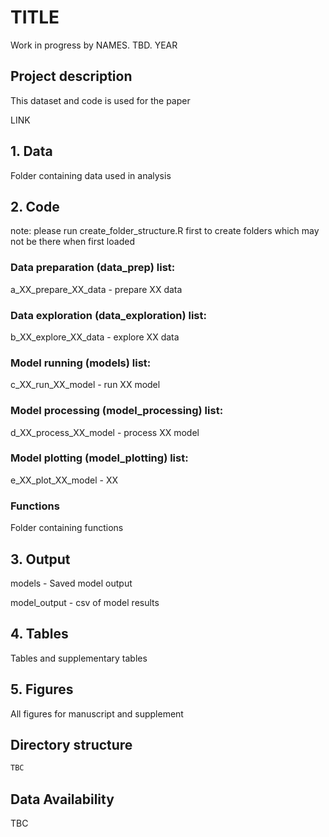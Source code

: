 # TITLE

Work in progress by NAMES. TBD. YEAR

## Project description

This dataset and code is used for the paper

LINK

## 1. Data

Folder containing data used in analysis

## 2. Code

note: please run create_folder_structure.R first to create folders which may not be there when first loaded

### Data preparation (data_prep) list:

a_XX_prepare_XX_data - prepare XX data

### Data exploration (data_exploration) list:

b_XX_explore_XX_data - explore XX data

### Model running (models) list:

c_XX_run_XX_model - run XX model

### Model processing (model_processing) list:

d_XX_process_XX_model - process XX model

### Model plotting (model_plotting) list:

e_XX_plot_XX_model - XX

### Functions

Folder containing functions

## 3. Output

models - Saved model output

model_output - csv of model results

## 4. Tables

Tables and supplementary tables

## 5. Figures

All figures for manuscript and supplement

## Directory structure

``` md
TBC
```

## Data Availability

TBC
